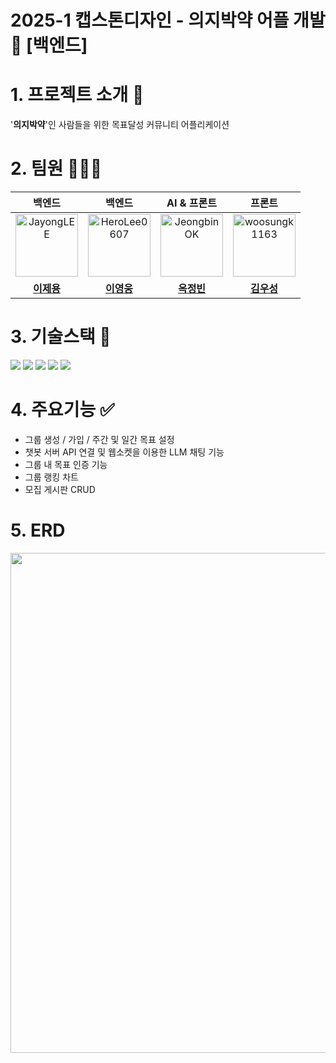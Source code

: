 # 2025-1 캡스톤디자인 - 의지박약 어플 개발📱 [백엔드]

# 1. 프로젝트 소개 📍
'**의지박약**'인 사람들을 위한 목표달성 커뮤니티 어플리케이션

# 2. 팀원 👨🏻‍💻

| <center>백엔드</center> | <center>백엔드</center> | <center>AI & 프론트</center> | <center>프론트</center> |
|:---:|:---:|:---:|:---:|
| <img src="https://avatars.githubusercontent.com/u/104718158?v=4" width="100px;" alt="JayongLEE"/> | <img src="https://avatars.githubusercontent.com/u/136329715?v=4" width="100px;" alt="HeroLee0607"/> | <img src="https://avatars.githubusercontent.com/u/101934325?v=4" width="100px;" alt="JeongbinOK"/> | <img src="https://avatars.githubusercontent.com/u/188141826?v=4" width="100px;" alt="woosungk1163"/> |
| <div align="center"><a href="https://github.com/JayongLEE"><b>이제용</b></a></div> | <div align="center"><a href="https://github.com/HeroLee0607"><b>이영웅</b></a></div> | <div align="center"><a href="https://github.com/JeongbinOK"><b>옥정빈</b></a></div> | <div align="center"><a href="https://github.com/woosungk1163"><b>김우성</b></a></div> |

# 3. 기술스택 🔧
<img src="https://img.shields.io/badge/spring-6DB33F?style=for-the-badge&logo=spring&logoColor=white"> <img src="https://img.shields.io/badge/springboot-6DB33F?style=for-the-badge&logo=springboot&logoColor=white"> <img src="https://img.shields.io/badge/springsecurity-6DB33F?style=for-the-badge&logo=springsecurity&logoColor=white"> <img src="https://img.shields.io/badge/postgresql-4169E1?style=for-the-badge&logo=postgresql&logoColor=white"> <img src="https://img.shields.io/badge/docker-2496ED?style=for-the-badge&logo=docker&logoColor=white">

# 4. 주요기능 ✅
- 그룹 생성 / 가입 / 주간 및 일간 목표 설정
- 챗봇 서버 API 연결 및 웹소켓을 이용한 LLM 채팅 기능
- 그룹 내 목표 인증 기능
- 그룹 랭킹 차트
- 모집 게시판 CRUD
  
# 5. ERD
<img src="https://github.com/user-attachments/assets/c2d204bb-caa8-4816-9bc4-4665cdbc9b7b" width="800px" />
